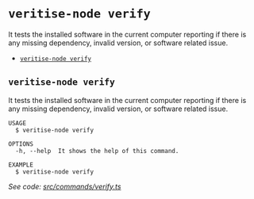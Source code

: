 `veritise-node verify`
======================

It tests the installed software in the current computer reporting if there is any missing dependency, invalid version, or software related issue.

* [`veritise-node verify`](#veritise-node-verify)

## `veritise-node verify`

It tests the installed software in the current computer reporting if there is any missing dependency, invalid version, or software related issue.

```
USAGE
  $ veritise-node verify

OPTIONS
  -h, --help  It shows the help of this command.

EXAMPLE
  $ veritise-node verify
```

_See code: [src/commands/verify.ts](https://github.com/veritise/veritise-node/blob/v1.1.9/src/commands/verify.ts)_
